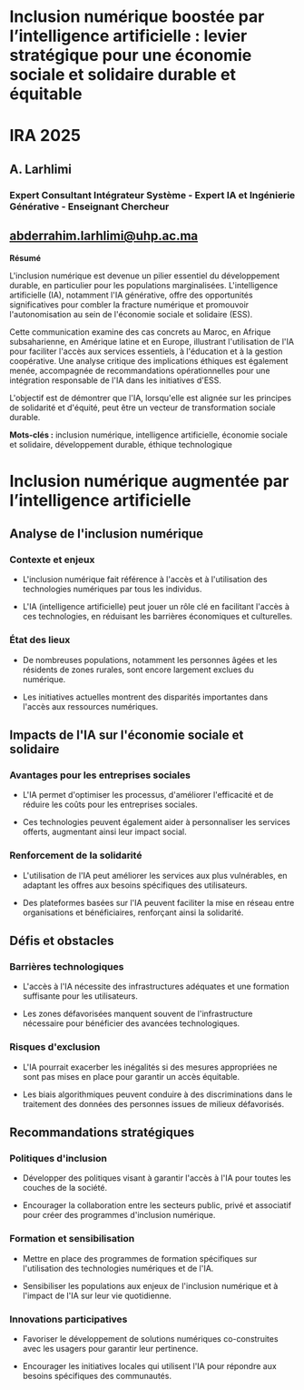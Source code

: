 # Inclusion numérique boostée par l’intelligence artificielle : levier stratégique pour une économie sociale et solidaire durable et équitable
# IRA 2025

## A. Larhlimi
###  Expert Consultant Intégrateur Système - Expert IA et Ingénierie Générative - Enseignant Chercheur 
## abderrahim.larhlimi@uhp.ac.ma

**Résumé**

L'inclusion numérique est devenue un pilier essentiel du développement durable, en particulier pour les populations marginalisées. L'intelligence artificielle (IA), notamment l'IA générative, offre des opportunités significatives pour combler la fracture numérique et promouvoir l'autonomisation au sein de l'économie sociale et solidaire (ESS). 

Cette communication examine des cas concrets au Maroc, en Afrique subsaharienne, en Amérique latine et en Europe, illustrant l'utilisation de l'IA pour faciliter l'accès aux services essentiels, à l'éducation et à la gestion coopérative. Une analyse critique des implications éthiques est également menée, accompagnée de recommandations opérationnelles pour une intégration responsable de l'IA dans les initiatives d'ESS. 

L'objectif est de démontrer que l'IA, lorsqu'elle est alignée sur les principes de solidarité et d'équité, peut être un vecteur de transformation sociale durable.

**Mots-clés :** inclusion numérique, intelligence artificielle, économie sociale et solidaire, développement durable, éthique technologique



# Inclusion numérique augmentée par l’intelligence artificielle

## Analyse de l'inclusion numérique

### Contexte et enjeux

- L'inclusion numérique fait référence à l'accès et à l'utilisation des technologies numériques par tous les individus.

- L'IA (intelligence artificielle) peut jouer un rôle clé en facilitant l'accès à ces technologies, en réduisant les barrières économiques et culturelles.

### État des lieux

- De nombreuses populations, notamment les personnes âgées et les résidents de zones rurales, sont encore largement exclues du numérique.

- Les initiatives actuelles montrent des disparités importantes dans l'accès aux ressources numériques.

## Impacts de l'IA sur l'économie sociale et solidaire

### Avantages pour les entreprises sociales

- L'IA permet d'optimiser les processus, d'améliorer l'efficacité et de réduire les coûts pour les entreprises sociales.

- Ces technologies peuvent également aider à personnaliser les services offerts, augmentant ainsi leur impact social.

### Renforcement de la solidarité

- L'utilisation de l'IA peut améliorer les services aux plus vulnérables, en adaptant les offres aux besoins spécifiques des utilisateurs.

- Des plateformes basées sur l'IA peuvent faciliter la mise en réseau entre organisations et bénéficiaires, renforçant ainsi la solidarité.

## Défis et obstacles

### Barrières technologiques

- L'accès à l'IA nécessite des infrastructures adéquates et une formation suffisante pour les utilisateurs.

- Les zones défavorisées manquent souvent de l'infrastructure nécessaire pour bénéficier des avancées technologiques.

### Risques d'exclusion

- L'IA pourrait exacerber les inégalités si des mesures appropriées ne sont pas mises en place pour garantir un accès équitable.

- Les biais algorithmiques peuvent conduire à des discriminations dans le traitement des données des personnes issues de milieux défavorisés.

## Recommandations stratégiques

### Politiques d'inclusion

- Développer des politiques visant à garantir l'accès à l'IA pour toutes les couches de la société.

- Encourager la collaboration entre les secteurs public, privé et associatif pour créer des programmes d'inclusion numérique.

### Formation et sensibilisation

- Mettre en place des programmes de formation spécifiques sur l'utilisation des technologies numériques et de l'IA.

- Sensibiliser les populations aux enjeux de l'inclusion numérique et à l'impact de l'IA sur leur vie quotidienne.

### Innovations participatives

- Favoriser le développement de solutions numériques co-construites avec les usagers pour garantir leur pertinence.

- Encourager les initiatives locales qui utilisent l'IA pour répondre aux besoins spécifiques des communautés.

